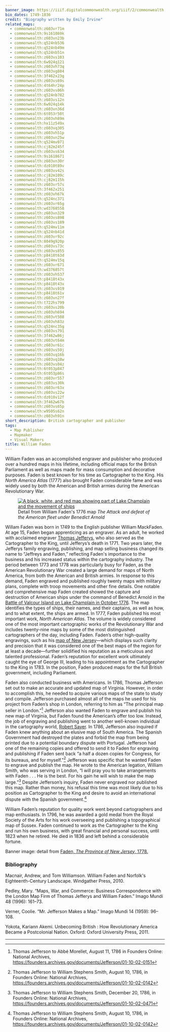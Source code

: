 ```yaml
---
banner_image: https://iiif.digitalcommonwealth.org/iiif/2/commonwealth:z603vq195/224,293,2077,1311/,1200/0/default.jpg
bio_dates: 1749-1836
credit: "Biography written by Emily Irvine"
related_maps:
  - commonwealth:z603vr71m
  - commonwealth:9s161869k
  - commonwealth:z603vn23b
  - commonwealth:q524nb536
  - commonwealth:q524nb49m
  - commonwealth:q524nb51n
  - commonwealth:z603vs103
  - commonwealth:6w924q121
  - commonwealth:z603vh73q
  - commonwealth:z603vg884
  - commonwealth:3f462x23g
  - commonwealth:z603vs69s
  - commonwealth:4t64hr24p
  - commonwealth:z603vs06h
  - commonwealth:q524nb782
  - commonwealth:z603vs12n
  - commonwealth:6w924q14k
  - commonwealth:z603vn36d
  - commonwealth:6t053r50t
  - commonwealth:z603vh89m
  - commonwealth:hx11z549x
  - commonwealth:z603vq305
  - commonwealth:z603vh51p
  - commonwealth:z603vn25w
  - commonwealth:q524mv071
  - commonwealth:cj82m245f
  - commonwealth:z603vs634
  - commonwealth:9s1618671
  - commonwealth:z603vn30r
  - commonwealth:dz010t89v
  - commonwealth:z603vv42s
  - commonwealth:cj82m109c
  - commonwealth:cj82m115h
  - commonwealth:z603vr57s
  - commonwealth:3f462x251
  - commonwealth:z603vh67k
  - commonwealth:q524nc371
  - commonwealth:z603vr65g
  - commonwealth:wd3768558
  - commonwealth:z603vn329
  - commonwealth:z603vs898
  - commonwealth:z603vs189
  - commonwealth:q524mv11m
  - commonwealth:q524nb41d
  - commonwealth:z603vr92c
  - commonwealth:8049g920p
  - commonwealth:z603vs73c
  - commonwealth:z603vs855
  - commonwealth:p8418t63d
  - commonwealth:q524mv15q
  - commonwealth:z603vr671
  - commonwealth:wd376857t
  - commonwealth:z603vh537
  - commonwealth:p8418t43x
  - commonwealth:p8418t43x
  - commonwealth:z603vs919
  - commonwealth:p8418t61v
  - commonwealth:z603vn27f
  - commonwealth:t722hs799
  - commonwealth:z603vs20b
  - commonwealth:z603vh694
  - commonwealth:z603vt508
  - commonwealth:z603vh83z
  - commonwealth:q524nc35g
  - commonwealth:z603vs791
  - commonwealth:3f462w86j
  - commonwealth:z603vt64m
  - commonwealth:z603vr61c
  - commonwealth:z603vs59j
  - commonwealth:z603vq16b
  - commonwealth:z603vq18w
  - commonwealth:z603vs04z
  - commonwealth:6t053p847
  - commonwealth:6t053p86s
  - commonwealth:z603vr557
  - commonwealth:z603vs30k
  - commonwealth:z603vr63x
  - commonwealth:z603vs22w
  - commonwealth:dz010v12f
  - commonwealth:3f462w67b
  - commonwealth:z603vs65p
  - commonwealth:w9505s62n
  - commonwealth:z603vh91n
short_description: British cartographer and publisher
tags:
  - Map Publisher
  - Mapmaker
  - Visual Makers
title: William Faden
---
```

William Faden was an accomplished engraver and publisher who produced over a hundred maps in his lifetime, including official maps for the British Parliament as well as maps made for mass consumption and decorative purposes. Faden is best known for his time as Cartographer to the King. His _North America Atlas_ (1777) also brought Faden considerable fame and was widely used by both the American and British armies during the American Revolutionary War.

<figure class="table float-right mx-5 my-5">
  <a href="/maps/commonwealth:z603vn23b/">
    <img src="https://iiif.digitalcommonwealth.org/iiif/2/commonwealth:z603vn24m/1709,340,10335,6523/600,/0/default.jpg" alt="A black, white, and red map showing part of Lake Champlain and the movement of ships" />
  </a>
  <figcaption>
    Detail from William Faden&#39;s 1776 map <em>The Attack and defeat of the American fleet under Benedict Arnold</em>
  </figcaption>
</figure>

Willam Faden was born in 1749 to the English publisher William MackFaden. At age 15, Faden began apprenticing as an engraver. As an adult, he worked with acclaimed engraver [Thomas Jefferys](/people/thomas-jefferys), who also served as the Cartographer to the King, until Jefferys’s death in 1771. Two years later, the Jefferys family engraving, publishing, and map selling business changed its name to “Jeffreys and Faden,” reflecting Faden's importance to the business and his increased status within the cartography industry. The period between 1773 and 1778 was particularly busy for Faden, as the American Revolutionary War created a large demand for maps of North America, from both the American and British armies. In response to this demand, Faden engraved and published roughly twenty maps with military plans, complete with troop movements and other fine details. One notable and comprehensive map Faden created showed the capture and destruction of American ships under the command of Benedict Arnold in the [Battle of Valcour Island on Lake Champlain in October 1776](/maps/commonwealth:z603vn23b). The map identifies the types of ships, their names, and their captains, as well as how, and to what extent, the ships are armed. In 1777, Faden published his most important work, _North American Atlas_. The volume is widely considered one of the most important cartographic works of the Revolutionary War and includes twenty-nine maps by some of the most distinguished cartographers of the day, including Faden. Faden’s other high-quality engravings, such as his [map of New Jersey](/maps/commonwealth:z603vq18w)—which displays such clarity and precision that it was considered one of the best maps of the region for at least a decade—further solidified his reputation as a meticulous and talented professional. Faden’s reputation for excellent work ultimately caught the eye of George III, leading to his appointment as the Cartographer to the King in 1783. In the position, Faden produced maps for the full British government, including Parliament.

Faden also conducted business with Americans. In 1786, Thomas Jefferson set out to make an accurate and updated map of Virginia. However, in order to accomplish this, he needed to acquire various maps of the state to study and compile. Jefferson purchased almost all of the maps he used for his project from Faden’s shop in London, referring to him as “The principal map seller in London.”[^1] Jefferson also wanted Faden to engrave and publish his new map of Virginia, but Faden found the American’s offer too low. Instead, the job of engraving and publishing went to another well-known individual in the cartography world, [Robert Sayer](/people/robert-sayer). In 1786, Jefferson also inquired if Faden knew anything about an elusive map of South America. The Spanish Government had destroyed the plates and forbid the map from being printed due to a potential boundary dispute with Portugal. Jefferson had one of the remaining copies and offered to send it to Faden for engraving and publishing if Faden sent back “a half a dozen copies for Congress, for its bureaus, and for myself.”[^2] Jefferson was specific that he wanted Faden to engrave and publish the map. He wrote to the American legation, William Smith, who was serving in London, “I will pray you to take arrangements with Faden . . . He is the best. For his gain he will wish to make the map large.”[^3] Despite Jefferson’s inquiry, Faden never engraved nor published this map. Rather than money, his refusal this time was most likely due to his position as Cartographer to the King and desire to avoid an international dispute with the Spanish government.[^4]

William Faden’s reputation for quality work went beyond cartographers and map enthusiasts. In 1796, he was awarded a gold medal from the Royal Society of the Arts for his work overseeing and publishing a topographical map of Sussex. Faden continued to work as the Cartographer to the King and run his own business, with great financial and personal success, until 1823 when he retired. He died in 1836 and left behind a considerable fortune.

Banner image: detail from [Faden, _The Province of New Jersey_, 1778.](/maps/commonwealth:z603vq18w)

[^1]: Thomas Jefferson to Abbé Morellet, August 11, 1786 in Founders Online: National Archives, https://founders.archives.gov/documents/Jefferson/01-10-02-0151

[^2]: Thomas Jefferson to William Stephens Smith, August 10, 1786, in Founders Online: National Archives, https://founders.archives.gov/documents/Jefferson/01-10-02-0142

[^3]: Thomas Jefferson to William Stephens Smith, December 20, 1786, in Founders Online: National Archives, https://founders.archives.gov/documents/Jefferson/01-10-02-0471

[^4]: Thomas Jefferson to William Stephens Smith, August 10, 1786, in Founders Online: National Archives, https://founders.archives.gov/documents/Jefferson/01-10-02-0142

### Bibliography

Macnair, Andrew, and Tom Williamson. William Faden and Norfolk's Eighteenth-Century Landscape. Windgather Press, 2010.

Pedley, Mary. “Maps, War, and Commerce: Business Correspondence with the London Map Firm of Thomas Jefferys and William Faden.” Imago Mundi 48 (1996): 161–73.

Verner, Coolie. “Mr. Jefferson Makes a Map.” Imago Mundi 14 (1959): 96–108.

Yokota, Kariann Akemi. Unbecoming British : How Revolutionary America Became a Postcolonial Nation. Oxford: Oxford University Press, 2011.

***
